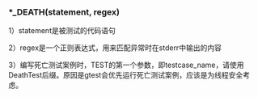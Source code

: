 ### \*\_DEATH(statement, regex)

1）statement是被测试的代码语句

2）regex是一个正则表达式，用来匹配异常时在stderr中输出的内容

3）编写死亡测试案例时，TEST的第一个参数，即testcase_name，请使用DeathTest后缀。原因是gtest会优先运行死亡测试案例，应该是为线程安全考虑。
